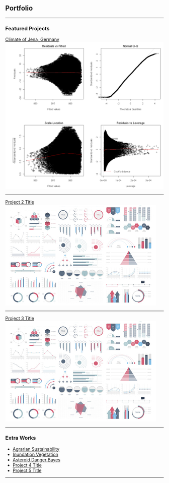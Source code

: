## Portfolio

---

### Featured Projects

[Climate of Jena, Germany](/projects/jena_climate_2009_2016.html)
<img src="images/diagnosticplots.png?raw=true"/>

---
[Project 2 Title](/pdf/sample_presentation.pdf)
<img src="images/dummy_thumbnail.jpg?raw=true"/>

---
[Project 3 Title](http://example.com/)
<img src="images/dummy_thumbnail.jpg?raw=true"/>

---

### Extra Works

- [Agrarian Sustainability](/projects/AgrarianSustainability.html)
- [Inundation Vegetation](/projects/Inundation_Vegetation.html)
- [Asteroid Danger Bayes](/projects/Asteroid_danger_bayes.html)
- [Project 4 Title](http://example.com/)
- [Project 5 Title](http://example.com/)


---
